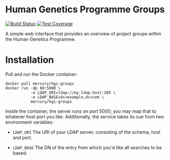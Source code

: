 # Human Genetics Programme Groups

[![Build Status](https://travis-ci.org/wtsi-hgi/hgi-groups.svg?branch=master)](https://travis-ci.org/wtsi-hgi/hgi-groups)
[![Test Coverage](https://codecov.io/gh/wtsi-hgi/hgi-groups/branch/master/graph/badge.svg)](https://codecov.io/gh/wtsi-hgi/hgi-groups)

A simple web interface that provides an overview of project groups
within the Human Genetics Programme.

# Installation

Pull and run the Docker container:

    docker pull mercury/hgi-groups
    docker run -dp 80:5000 \
               -e LDAP_URI=ldap://my.ldap.host:389 \
               -e LDAP_BASE=dc=example,dc=com \
               mercury/hgi-groups

Inside the container, the server runs on port 5000; you may map that to
whatever host port you like. Additionally, the service takes its cue
from two environment variables:

* `LDAP_URI` The URI of your LDAP server, consisting of the schema, host
  and port.

* `LDAP_BASE` The DN of the entry from which you'd like all searches to
  be based.
